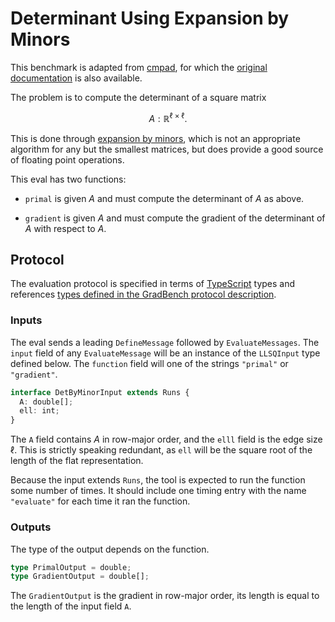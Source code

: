 # Determinant Using Expansion by Minors

This benchmark is adapted from [cmpad][], for which the [original
documentation][] is also available.

The problem is to compute the determinant of a square matrix

```math
A : \mathbb{R}^{\ell \times \ell}.
```

This is done through [expansion by minors][], which is not an
appropriate algorithm for any but the smallest matrices, but does
provide a good source of floating point operations.

This eval has two functions:

- `primal` is given $A$ and must compute the determinant of $A$ as above.

- `gradient` is given $A$ and must compute the gradient of the
  determinant of $A$ with respect to $A$.

## Protocol

The evaluation protocol is specified in terms of [TypeScript][] types
and references [types defined in the GradBench protocol
description][protocol].

### Inputs

The eval sends a leading `DefineMessage` followed by
`EvaluateMessages`. The `input` field of any `EvaluateMessage` will be
an instance of the `LLSQInput` type defined below. The `function`
field will one of the strings `"primal"` or `"gradient"`.

```typescript
interface DetByMinorInput extends Runs {
  A: double[];
  ell: int;
}
```

The `A` field contains $A$ in row-major order, and the `elll` field is
the edge size $\ell$. This is strictly speaking redundant, as `ell`
will be the square root of the length of the flat representation.

Because the input extends `Runs`, the tool is expected to run the
function some number of times. It should include one timing entry with
the name `"evaluate"` for each time it ran the function.

### Outputs

The type of the output depends on the function.

```typescript
type PrimalOutput = double;
type GradientOutput = double[];
```

The `GradientOutput` is the gradient in row-major order, its length is
equal to the length of the input field `A`.

[cmpad]: https://github.com/bradbell/cmpad
[original documentation]: https://cmpad.readthedocs.io/an_ode.html
[expansion by minors]: https://mathworld.wolfram.com/DeterminantExpansionbyMinors.html
[protocol]: /CONTRIBUTING.md#types
[typescript]: https://www.typescriptlang.org/
